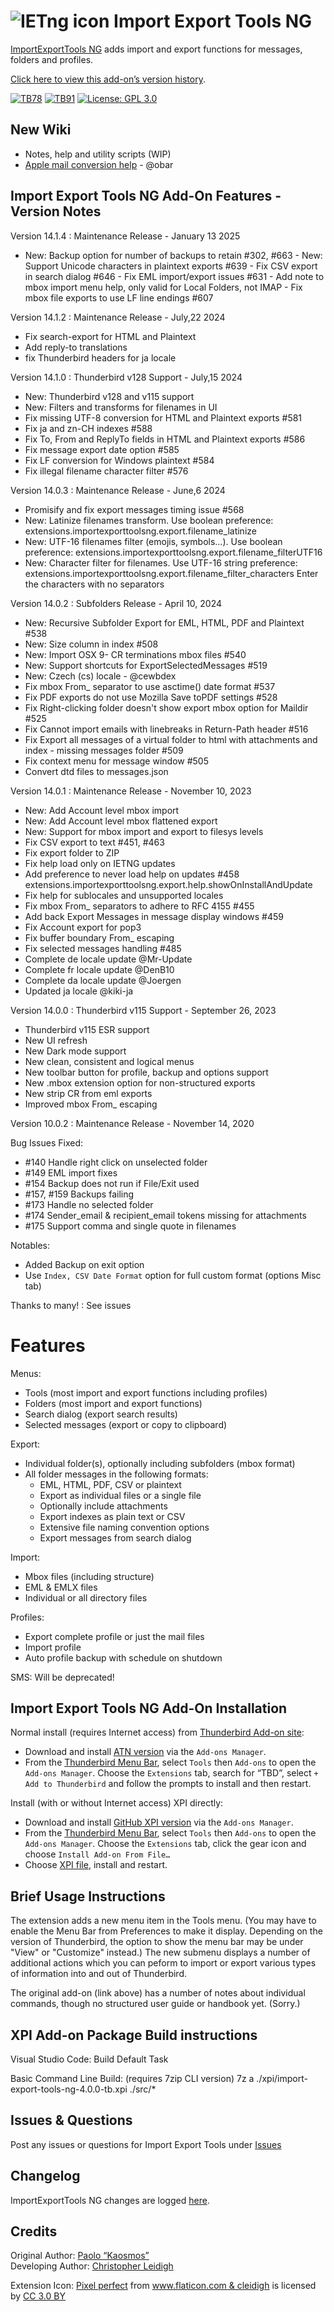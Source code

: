 # ![IETng icon] Import Export Tools NG


[ImportExportTools NG](https://addons.thunderbird.net/addon/importexporttools-ng/) adds import and 
export functions for messages, folders and profiles.

[Click here to view this add-on’s version history](https://addons.thunderbird.net/addon/importexporttools-ng/versions/).

[![TB78](https://raster.shields.io/badge/version-v12.0.4%20(released%20version)-darkgreen.png?label=Thunderbird%20102)](https://addons.thunderbird.net/addon/importexporttools-ng/)
[![TB91](https://raster.shields.io/badge/version-v14.1.4%20(released%20version)-C70039.png?label=Thunderbird%20v115-v128)](https://github.com/thundernest/import-export-tools-ng/issues/264)
[![License: GPL 3.0](https://img.shields.io/badge/License-GPL%203.0-red.png)](https://opensource.org/licenses/GPL-3.0)

## New Wiki 

- Notes, help and utility scripts (WIP)
- [Apple mail conversion help](https://github.com/thundernest/import-export-tools-ng/wiki) - @obar

## Import Export Tools NG Add-On Features - Version Notes

Version 14.1.4 : Maintenance Release - January 13 2025

- New: Backup option for number of backups to retain #302, #663
		- New: Support Unicode characters in plaintext exports #639
		- Fix CSV export in search dialog #646
		- Fix EML import/export issues #631
		- Add note to mbox import menu help, only valid for Local Folders, not IMAP
		- Fix mbox file exports to use LF line endings #607
		
Version 14.1.2 : Maintenance Release - July,22 2024

- Fix search-export for HTML and Plaintext 
- Add reply-to translations
- fix Thunderbird headers for ja locale


Version 14.1.0 : Thunderbird v128 Support - July,15 2024

- New: Thunderbird v128 and v115 support
- New: Filters and transforms for filenames in UI
- Fix missing UTF-8 conversion for HTML and Plaintext exports #581
- Fix ja and zn-CH indexes #588
- Fix To, From and ReplyTo fields in HTML and Plaintext exports #586
- Fix message export date option #585
- Fix LF conversion for Windows plaintext #584
- Fix illegal filename character filter #576

Version 14.0.3 : Maintenance Release - June,6 2024

- Promisify and fix export messages timing issue #568
- New: Latinize filenames transform. Use boolean preference:
  extensions.importexporttoolsng.export.filename_latinize
- New: UTF-16 filenames filter (emojis, symbols…). Use boolean preference:
  extensions.importexporttoolsng.export.filename_filterUTF16
- New: Character filter for filenames. Use UTF-16 string preference:
  extensions.importexporttoolsng.export.filename_filter_characters
  Enter the characters with no separators

Version 14.0.2 : Subfolders Release - April 10, 2024

- New: Recursive Subfolder Export for EML, HTML, PDF and Plaintext #538
- New: Size column in index #508
- New: Import OSX 9- CR terminations mbox files #540
- New: Support shortcuts for ExportSelectedMessages #519
- New: Czech (cs) locale - @cewbdex
- Fix mbox From_ separator to use asctime() date format #537
- Fix PDF exports do not use Mozilla Save toPDF settings #528
- Fix Right-clicking folder doesn't show export mbox option for Maildir #525
- Fix Cannot import emails with linebreaks in Return-Path header #516
- Fix Export all messages of a virtual folder to html with attachments and index - missing messages folder #509
- Fix context menu for message window #505
- Convert dtd files to messages.json

Version 14.0.1 : Maintenance Release - November 10, 2023

- New: Add Account level mbox import
- New: Add Account level mbox flattened export
- New: Support for mbox import and export to filesys levels
- Fix CSV export to text #451, #463
- Fix export folder to ZIP
- Fix help load only on IETNG updates
- Add preference to never load help on updates #458
  extensions.importexporttoolsng.export.help.showOnInstallAndUpdate
- Fix help for sublocales and unsupported locales
- Fix mbox From_ separators to adhere to RFC 4155 #455
- Add back Export Messages in message display windows #459
- Fix Account export for pop3
- Fix buffer boundary From_ escaping
- Fix selected messages handling #485
- Complete de locale update @Mr-Update
- Complete fr locale update @DenB10
- Complete da locale update @Joergen
- Updated ja locale @kiki-ja

Version 14.0.0 : Thunderbird v115 Support - September 26, 2023

- Thunderbird v115 ESR support
- New UI refresh
- New Dark mode support
- New clean, consistent and logical menus
- New toolbar button for profile, backup and options support
- New .mbox extension option for non-structured exports
- New strip CR from eml exports
- Improved mbox From_ escaping


Version 10.0.2 : Maintenance Release - November 14, 2020

Bug Issues Fixed:

- #140 Handle right click on unselected folder
- #149 EML import fixes
- #154 Backup does not run if File/Exit used
- #157, #159 Backups failing
- #173 Handle no selected folder
- #174 Sender_email & recipient_email  tokens missing for  attachments
- #175 Support comma and single quote in filenames

Notables:

- Added Backup on exit option
- Use `Index, CSV Date Format` option for full custom format (options Misc tab)


Thanks to many! : See issues

# Features

Menus:
 - Tools (most import and export functions including profiles)
 - Folders (most import and export functions)
 - Search dialog (export search results)
 - Selected messages (export or copy to clipboard)

Export:
 - Individual folder(s), optionally including subfolders (mbox format)
 - All folder messages in the following formats:
   - EML, HTML, PDF, CSV or plaintext
   - Export as individual files or a single file
   - Optionally include attachments
   - Export indexes as plain text or CSV
   - Extensive file naming convention options
   - Export messages from search dialog

Import:
 - Mbox files (including structure)
 - EML & EMLX files
 - Individual or all directory files

Profiles:
 - Export complete profile or just the mail files
 - Import profile
 - Auto profile backup with schedule on shutdown

SMS: Will be deprecated!

## Import Export Tools NG Add-On Installation

Normal install (requires Internet access) from [Thunderbird Add-on site](https://addons.thunderbird.net/):
- Download and install [ATN version](https://addons.thunderbird.net/addon/ImportExportToolsNG/) via the ``Add-ons Manager``.
- From the [Thunderbird Menu Bar](https://support.mozilla.org/en-US/kb/display-thunderbird-menus-and-toolbar), select ``Tools`` then ``Add-ons`` to open the ``Add-ons Manager``. Choose the ``Extensions`` tab, search for “TBD”, select ``+ Add to Thunderbird`` and follow the prompts to install and then restart.

Install (with or without Internet access) XPI directly:
- Download and install [GitHub XPI version](xpi) via the ``Add-ons Manager``.
- From the [Thunderbird Menu Bar](https://support.mozilla.org/en-US/kb/display-thunderbird-menus-and-toolbar), select ``Tools`` then ``Add-ons`` to open the ``Add-ons Manager``. Choose the ``Extensions`` tab, click the gear icon and choose ``Install Add-on From File…``
- Choose [XPI file](xpi), install and restart.

## Brief Usage Instructions

The extension adds a new menu item in the Tools menu.
(You may have to enable the Menu Bar from Preferences to make it display. Depending on the version of Thunderbird, the option to show the menu bar may be under "View" or "Customize" instead.)
The new submenu displays a number of additional actions which you can peform
to import or export various types of information into and out of Thunderbird.

The original add-on (link above) has a number of notes about individual commands,
though no structured user guide or handbook yet. (Sorry.)

## XPI Add-on Package Build instructions

Visual Studio Code:
 Build Default Task

Basic Command Line Build: (requires 7zip CLI version)
7z a ./xpi/import-export-tools-ng-4.0.0-tb.xpi ./src/*

## Issues & Questions
Post any issues or questions for Import Export Tools under [Issues](https://github.com/thundernest/import-export-tools-ng/issues)

## Changelog
 ImportExportTools NG changes are logged [here](CHANGELOG.md).

## Credits
Original Author: [Paolo “Kaosmos”](https://addons.thunderbird.net/user/Paolo_Kaosmos/)  
Developing Author: [Christopher Leidigh](https://github.com/cleidigh/)  

<html>
<div>Extension Icon: <a href="https://www.flaticon.com/authors/pixel-perfect" title="Pixel perfect">Pixel perfect</a> from <a href="https://www.flaticon.com/"                 title="Flaticon">www.flaticon.com & cleidigh</a> is licensed by <a href="http://creativecommons.org/licenses/by/3.0/"                 title="Creative Commons BY 3.0" target="_blank">CC 3.0 BY</a></div>
</html>

[IETng icon]: rep-resources/images/import-export-tools-ng-icon-64px.png 
